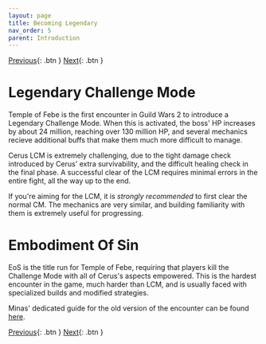 ```yaml
---
layout: page
title: Becoming Legendary
nav_order: 5
parent: Introduction
---
```


[Previous](arcdps-logs.html){: .btn } [Next](../mechanics/mechanics.html){: .btn }

# Legendary Challenge Mode

Temple of Febe is the first encounter in Guild Wars 2 to introduce a Legendary Challenge Mode.
When this is activated, the boss' HP increases by about 24 million, reaching over 130 million HP, and several
mechanics recieve additional buffs that make them much more difficult to manage.

Cerus LCM is extremely challenging, due to the tight damage check introduced by Cerus' extra survivability, and the difficult healing
check in the final phase. A successful clear of the LCM requires minimal errors in the entire fight, all the way up to the end. 

If you're aiming for the LCM, it is _strongly recommended_ to first clear the normal CM. The mechanics are very similar,
and building familiarity with them is extremely useful for progressing.

# Embodiment Of Sin

EoS is the title run for Temple of Febe, requiring that players kill the Challenge Mode with all
of Cerus's aspects empowered. This is the hardest encounter in the game, much harder than LCM, and is usually faced with specialized builds and modified strategies.

Minas' dedicated guide for the old version of the encounter can be found [here](https://unit-gw2.github.io/eos).

[Previous](arcdps-logs.html){: .btn } [Next](../mechanics/mechanics.html){: .btn }
